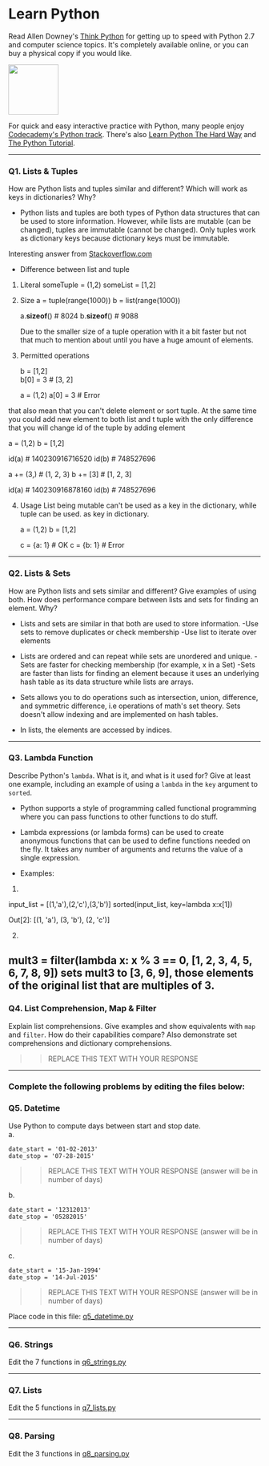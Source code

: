 # Learn Python

Read Allen Downey's [Think Python](http://www.greenteapress.com/thinkpython/) for getting up to speed with Python 2.7 and computer science topics. It's completely available online, or you can buy a physical copy if you would like.

<a href="http://www.greenteapress.com/thinkpython/"><img src="img/think_python.png" style="width: 100px;" target="_blank"></a>

For quick and easy interactive practice with Python, many people enjoy [Codecademy's Python track](http://www.codecademy.com/en/tracks/python). There's also [Learn Python The Hard Way](http://learnpythonthehardway.org/book/) and [The Python Tutorial](https://docs.python.org/2/tutorial/).

---

### Q1. Lists &amp; Tuples

How are Python lists and tuples similar and different? Which will work as keys in dictionaries? Why?

>> 
* Python lists and tuples are both types of Python data structures that can be used to store information. However, while lists   are mutable (can be changed), tuples are immutable (cannot be changed).
Only tuples work as dictionary keys because dictionary keys must be immutable. 

Interesting answer from [Stackoverflow.com](http://stackoverflow.com/questions/626759/whats-the-difference-between-lists-and-tuples)

* Difference between list and tuple
1. Literal
   someTuple = (1,2)
   someList  = [1,2] 
   
2. Size
   a = tuple(range(1000))
   b = list(range(1000))

   a.__sizeof__() # 8024
   b.__sizeof__() # 9088
   
   Due to the smaller size of a tuple operation with it a bit faster but not that much to mention about until you have a huge      amount of elements.
   
 3. Permitted operations
 
    b    = [1,2]   
    b[0] = 3       # [3, 2]

    a    = (1,2)
    a[0] = 3       # Error
   
   that also mean that you can't delete element or sort tuple. At the same time you could add new element to both list and t   tuple with the only difference that you will change id of the tuple by adding element
   
   a     = (1,2)
   b     = [1,2]  

   id(a)          # 140230916716520
   id(b)          # 748527696

   a   += (3,)    # (1, 2, 3)
   b   += [3]     # [1, 2, 3]

   id(a)          # 140230916878160
   id(b)          # 748527696
   
4. Usage
   List being mutable can't be used as a key in the dictionary, while tuple can be used. as key in dictionary.
   
   a    = (1,2)
   b    = [1,2] 

   c = {a: 1}     # OK
   c = {b: 1}     # Error
---

### Q2. Lists &amp; Sets

How are Python lists and sets similar and different? Give examples of using both. How does performance compare between lists and sets for finding an element. Why?

>> 
* Lists and sets are similar in that both are used to store information.
  -Use sets to remove duplicates or check membership
  -Use list to iterate over elements
* Lists are ordered and can repeat while sets are unordered and unique.
  -Sets are faster for checking membership (for example, x in a Set)
  -Sets are faster than lists for finding an element because it uses an underlying hash table as its data structure while lists  are arrays.
  
* Sets allows you to do operations such as intersection, union, difference, and symmetric difference, i.e operations of math's set theory. Sets doesn't allow indexing and are implemented on hash tables.

* In lists, the elements are accessed by indices.

---

### Q3. Lambda Function

Describe Python's `lambda`. What is it, and what is it used for? Give at least one example, including an example of using a `lambda` in the `key` argument to `sorted`.

>> 
* Python supports a style of programming called functional programming where you can pass functions to other functions to do stuff.

* Lambda expressions (or lambda forms) can be used to create anonymous functions that can be used to define functions needed on the fly. It takes any number of arguments and returns the value of a single expression.

* Examples:
1.

input_list = [(1,'a'),(2,'c'),(3,'b')]
sorted(input_list, key=lambda x:x[1])

Out[2]:
[(1, 'a'), (3, 'b'), (2, 'c')]

2.
mult3 = filter(lambda x: x % 3 == 0, [1, 2, 3, 4, 5, 6, 7, 8, 9])
sets mult3 to [3, 6, 9], those elements of the original list that are multiples of 3. 
---

### Q4. List Comprehension, Map &amp; Filter

Explain list comprehensions. Give examples and show equivalents with `map` and `filter`. How do their capabilities compare? Also demonstrate set comprehensions and dictionary comprehensions.

>> REPLACE THIS TEXT WITH YOUR RESPONSE

---

### Complete the following problems by editing the files below:

### Q5. Datetime
Use Python to compute days between start and stop date.   
a.  

```
date_start = '01-02-2013'    
date_stop = '07-28-2015'
```

>> REPLACE THIS TEXT WITH YOUR RESPONSE (answer will be in number of days)

b.  
```
date_start = '12312013'  
date_stop = '05282015'  
```

>> REPLACE THIS TEXT WITH YOUR RESPONSE (answer will be in number of days)

c.  
```
date_start = '15-Jan-1994'      
date_stop = '14-Jul-2015'  
```

>> REPLACE THIS TEXT WITH YOUR RESPONSE  (answer will be in number of days)

Place code in this file: [q5_datetime.py](python/q5_datetime.py)

---

### Q6. Strings
Edit the 7 functions in [q6_strings.py](python/q6_strings.py)

---

### Q7. Lists
Edit the 5 functions in [q7_lists.py](python/q7_lists.py)

---

### Q8. Parsing
Edit the 3 functions in [q8_parsing.py](python/q8_parsing.py)





